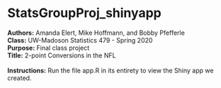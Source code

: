 StatsGroupProj\_shinyapp
========================

**Authors:** Amanda Elert, Mike Hoffmann, and Bobby Pfefferle <br>
**Class:** UW-Madoson Statistics 479 - Spring 2020 <br> **Purpose:**
Final class project <br> **Title:** 2-point Conversions in the NFL <br>
<br> **Instructions:** Run the file app.R in its entirety to view the
Shiny app we created.
